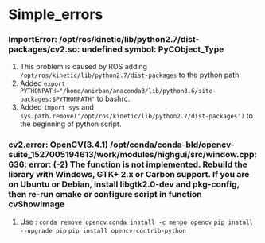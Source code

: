 # Simple_errors

### ImportError: /opt/ros/kinetic/lib/python2.7/dist-packages/cv2.so: undefined symbol: PyCObject_Type

1. This problem is caused by ROS adding `/opt/ros/kinetic/lib/python2.7/dist-packages` to the python path.
2. Added `export PYTHONPATH="/home/anirban/anaconda3/lib/python3.6/site-packages:$PYTHONPATH"` to bashrc.
3. Added `import sys` and `sys.path.remove('/opt/ros/kinetic/lib/python2.7/dist-packages')` to the beginning of python script.


### cv2.error: OpenCV(3.4.1) /opt/conda/conda-bld/opencv-suite_1527005194613/work/modules/highgui/src/window.cpp:636: error: (-2) The function is not implemented. Rebuild the library with Windows, GTK+ 2.x or Carbon support. If you are on Ubuntu or Debian, install libgtk2.0-dev and pkg-config, then re-run cmake or configure script in function cvShowImage

1. Use :
`conda remove opencv`
`conda install -c menpo opencv`
`pip install --upgrade pip`
`pip install opencv-contrib-python`
